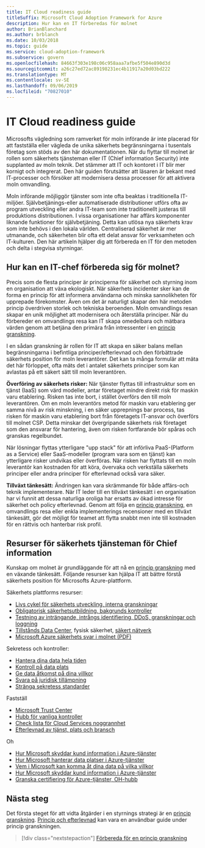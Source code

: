 ```yaml
---
title: IT Cloud readiness guide
titleSuffix: Microsoft Cloud Adoption Framework for Azure
description: Hur kan en IT förberedas för molnet
author: BrianBlanchard
ms.author: brblanch
ms.date: 10/03/2018
ms.topic: guide
ms.service: cloud-adoption-framework
ms.subservice: govern
ms.openlocfilehash: 84663f303e198c06c958aaa7afbe5f504e890d3d
ms.sourcegitcommit: a26c27ed72ac89198231ec4b11917a20d03bd222
ms.translationtype: MT
ms.contentlocale: sv-SE
ms.lasthandoff: 09/06/2019
ms.locfileid: "70827010"
---
```

# <a name="ciso-cloud-readiness-guide"></a>IT Cloud readiness guide

Microsofts vägledning som ramverket för moln införande är inte placerad för att fastställa eller vägleda de unika säkerhets begränsningarna i tusentals företag som stöds av den här dokumentationen. När du flyttar till molnet är rollen som säkerhets tjänsteman eller IT (Chief information Security) inte supplanted av moln teknik. Det stämmer att IT och kontoret i IT blir mer kornigt och integrerat. Den här guiden förutsätter att läsaren är bekant med IT-processer och försöker att modernisera dessa processer för att aktivera moln omvandling.

Moln införande möjliggör tjänster som inte ofta beaktas i traditionella IT-miljöer. Självbetjänings-eller automatiserade distributioner utförs ofta av program utveckling eller andra IT-team som inte traditionellt justeras till produktions distributionen. I vissa organisationer har affärs komponenter liknande funktioner för självbetjäning. Detta kan utlösa nya säkerhets krav som inte behövs i den lokala världen. Centraliserad säkerhet är mer utmanande, och säkerheten blir ofta ett delat ansvar för verksamheten och IT-kulturen. Den här artikeln hjälper dig att förbereda en IT för den metoden och delta i stegvisa styrningar.

<!-- markdownlint-disable MD026 -->

## <a name="how-can-a-ciso-prepare-for-the-cloud"></a>Hur kan en IT-chef förbereda sig för molnet?

Precis som de flesta principer är principerna för säkerhet och styrning inom en organisation att växa ekologiskt. När säkerhets incidenter sker kan de forma en princip för att informera användarna och minska sannolikheten för upprepade förekomster. Även om det är naturligt skapar den här metoden princip överdriven storlek och tekniska beroenden. Moln omvandlings resan skapar en unik möjlighet att modernisera och återställa principer. När du förbereder en omvandlings resa kan IT skapa omedelbara och mätbara värden genom att betjäna den primära från intressenter i en [princip granskning](./what-is-a-cloud-policy-review.md).

I en sådan granskning är rollen för IT att skapa en säker balans mellan begränsningarna i befintliga principer/efterlevnad och den förbättrade säkerhets position för moln leverantörer. Det kan ta många formulär att mäta det här förloppet, ofta mäts det i antalet säkerhets principer som kan avlastas på ett säkert sätt till moln leverantören.

**Överföring av säkerhets risker:** När tjänster flyttas till infrastruktur som en tjänst (IaaS) som värd modeller, antar företaget mindre direkt risk för maskin varu etablering. Risken tas inte bort, i stället överförs den till moln leverantören. Om en moln leverantörs metod för maskin varu etablering ger samma nivå av risk minskning, i en säker upprepnings bar process, tas risken för maskin varu etablering bort från företagets IT-ansvar och överförs till molnet CSP. Detta minskar det övergripande säkerhets risk företaget som den ansvarar för hantering, även om risken fortfarande bör spåras och granskas regelbundet.

När lösningar flyttas ytterligare "upp stack" för att införliva PaaS-(Platform as a Service) eller SaaS-modeller (program vara som en tjänst) kan ytterligare risker undvikas eller överföras. När risken har flyttats till en moln leverantör kan kostnaden för att köra, övervaka och verkställa säkerhets principer eller andra principer för efterlevnad också vara säker.

**Tillväxt tänkesätt:** Ändringen kan vara skrämmande för både affärs-och teknik implementerare. När IT leder till en tillväxt tänkesätt i en organisation har vi funnit att dessa naturliga oroliga har ersatts av ökad intresse för säkerhet och policy efterlevnad. Genom att följa en [princip granskning](./what-is-a-cloud-policy-review.md), en omvandlings resa eller enkla implementerings recensioner med en tillväxt tänkesätt, gör det möjligt för teamet att flytta snabbt men inte till kostnaden för en rättvis och hanterbar risk profil.

## <a name="resources-for-the-chief-information-security-officer"></a>Resurser för säkerhets tjänsteman för Chief information

Kunskap om molnet är grundläggande för att nå en [princip granskning](./what-is-a-cloud-policy-review.md) med en växande tänkesätt. Följande resurser kan hjälpa IT att bättre förstå säkerhets position för Microsofts Azure-plattform.

Säkerhets plattforms resurser:

- [Livs cykel för säkerhets utveckling, interna granskningar](https://www.microsoft.com/sdl)
- [Obligatorisk säkerhetsutbildning, bakgrunds kontroller](https://downloads.cloudsecurityalliance.org/star/self-assessment/StandardResponsetoRequestforInformationWindowsAzureSecurityPrivacy.docx)
- [Testning av inträngande, intrångs identifiering, DDoS, granskningar och loggning](https://www.microsoft.com/trustcenter/Security/AuditingAndLogging)
- [Tillstånds Data Center](https://www.microsoft.com/cloud-platform/global-datacenters), fysisk säkerhet, [säkert nätverk](/azure/security/security-network-overview)
- [Microsoft Azure säkerhets svar i molnet (PDF)](https://aka.ms/SecurityResponsePaper)

Sekretess och kontroller:

- [Hantera dina data hela tiden](https://www.microsoft.com/trustcenter/Privacy/You-own-your-data)
- [Kontroll på data plats](https://www.microsoft.com/trustcenter/Privacy/Where-your-data-is-located)
- [Ge data åtkomst på dina villkor](https://www.microsoft.com/trustcenter/Privacy/Who-can-access-your-data-and-on-what-terms)
- [Svara på juridisk tillämpning](https://www.microsoft.com/trustcenter/Privacy/Responding-to-govt-agency-requests-for-customer-data)
- [Stränga sekretess standarder](https://www.microsoft.com/TrustCenter/Privacy/We-set-and-adhere-to-stringent-standards)

Fastställ

- [Microsoft Trust Center](https://www.microsoft.com/trustcenter/default.aspx)
- [Hubb för vanliga kontroller](https://www.microsoft.com/trustcenter/Common-Controls-Hub)
- [Check lista för Cloud Services noggrannhet](https://www.microsoft.com/trustcenter/Compliance/Due-Diligence-Checklist)
- [Efterlevnad av tjänst, plats och bransch](https://www.microsoft.com/trustcenter/Compliance/default.aspx)

Oh

- [Hur Microsoft skyddar kund information i Azure-tjänster](https://www.microsoft.com/trustcenter/Transparency/default.aspx)
- [Hur Microsoft hanterar data platser i Azure-tjänster](https://azuredatacentermap.azurewebsites.net)
- [Vem i Microsoft kan komma åt dina data på vilka villkor](https://www.microsoft.com/trustcenter/Privacy/Who-can-access-your-data-and-on-what-terms)
- [Hur Microsoft skyddar kund information i Azure-tjänster](https://www.microsoft.com/trustcenter/Transparency/default.aspx)
- [Granska certifiering för Azure-tjänster, OH-hubb](https://www.microsoft.com/trustcenter/Compliance/default.aspx)

## <a name="next-steps"></a>Nästa steg

Det första steget för att vidta åtgärder i en styrnings strategi är en [princip granskning](./what-is-a-cloud-policy-review.md). [Princip och efterlevnad](./index.md) kan vara en användbar guide under princip granskningen.

> [!div class="nextstepaction"]
> [Förbereda för en princip granskning](./what-is-a-cloud-policy-review.md)

